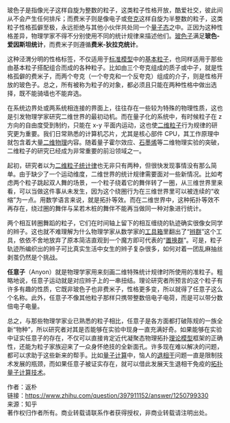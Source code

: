 玻色子是指像光子这样自旋为整数的粒子，这类粒子性格开放，酷爱社交，彼此间从不会产生任何排斥；而费米子则是像电子或[夸克](https://www.zhihu.com/search?q=%E5%A4%B8%E5%85%8B&search_source=Entity&hybrid_search_source=Entity&hybrid_search_extra=%7B%22sourceType%22%3A%22answer%22%2C%22sourceId%22%3A1250799330%7D)这样自旋为半整数的粒子，这类粒子性格孤僻至极，永远拒绝与其他小伙伴共处同一个[量子态](https://www.zhihu.com/search?q=%E9%87%8F%E5%AD%90%E6%80%81&search_source=Entity&hybrid_search_source=Entity&hybrid_search_extra=%7B%22sourceType%22%3A%22answer%22%2C%22sourceId%22%3A1250799330%7D)之中。正因为这种性格差异，物理学家不得不分别使用不同的统计规律来描述他们。[玻色子](https://www.zhihu.com/search?q=%E7%8E%BB%E8%89%B2%E5%AD%90&search_source=Entity&hybrid_search_source=Entity&hybrid_search_extra=%7B%22sourceType%22%3A%22answer%22%2C%22sourceId%22%3A1250799330%7D)满足**玻色-爱因斯坦统计**，而费米子则遵循**费米-狄拉克统计**。

这种泾渭分明的性格标签，不仅适用于[标准模型](https://www.zhihu.com/search?q=%E6%A0%87%E5%87%86%E6%A8%A1%E5%9E%8B&search_source=Entity&hybrid_search_source=Entity&hybrid_search_extra=%7B%22sourceType%22%3A%22answer%22%2C%22sourceId%22%3A1250799330%7D)中的[基本粒子](https://www.zhihu.com/search?q=%E5%9F%BA%E6%9C%AC%E7%B2%92%E5%AD%90&search_source=Entity&hybrid_search_source=Entity&hybrid_search_extra=%7B%22sourceType%22%3A%22answer%22%2C%22sourceId%22%3A1250799330%7D)，也同样适用于那些由基本粒子搭配组合而成的各种粒子。比如由三个夸克组成的质子或中子，就是性格孤僻的费米子，而两个夸克（一个夸克和一个反夸克）组成的介子，则是性格开放的玻色子。总之，所有被称为粒子的对象，都必须且只能在两种性格中做出选择，既不能骑墙也不能弃选。

在系统边界处或两系统相连接的界面上，往往存在一些较为特殊的物理性质，这也是引发物理学家研究二维世界的最初动机。而在量子化的系统中，有时候粒子在 z 方向的自由度受到制约，只能在 x-y 平面内运动，这也使[二维粒子](https://www.zhihu.com/search?q=%E4%BA%8C%E7%BB%B4%E7%B2%92%E5%AD%90&search_source=Entity&hybrid_search_source=Entity&hybrid_search_extra=%7B%22sourceType%22%3A%22answer%22%2C%22sourceId%22%3A1250799330%7D)行为规律的研究更为重要。我们日常熟悉的计算机芯片，尤其是核心部件 CPU，其工作原理中就包含着大量[二维物理](https://www.zhihu.com/search?q=%E4%BA%8C%E7%BB%B4%E7%89%A9%E7%90%86&search_source=Entity&hybrid_search_source=Entity&hybrid_search_extra=%7B%22sourceType%22%3A%22answer%22%2C%22sourceId%22%3A1250799330%7D)内容。随着量子霍尔效应、[石墨烯](https://www.zhihu.com/search?q=%E7%9F%B3%E5%A2%A8%E7%83%AF&search_source=Entity&hybrid_search_source=Entity&hybrid_search_extra=%7B%22sourceType%22%3A%22answer%22%2C%22sourceId%22%3A1250799330%7D)等二维物理实验的突破，二维粒子的研究已经成为非常重要的前沿领域之一。

起初，研究者以为[二维粒子统计律](https://www.zhihu.com/search?q=%E4%BA%8C%E7%BB%B4%E7%B2%92%E5%AD%90%E7%BB%9F%E8%AE%A1%E5%BE%8B&search_source=Entity&hybrid_search_source=Entity&hybrid_search_extra=%7B%22sourceType%22%3A%22answer%22%2C%22sourceId%22%3A1250799330%7D)也无非只有两种，但很快发现事情没有那么简单。由于缺少了一个运动维度，二维世界的统计规律需要面对一些新情况。比如考虑两个粒子跳起双人舞的场景，一个粒子绕着它的舞伴转了一圈，从三维世界里来看，可以当做这件事从未发生，因为这个绕圈行为在三维世界里可以被连续的“收缩”为一点。用数学语言来说，就是拓扑等效。而在二维世界中，这种拓扑等效不再存在，绕过圈的舞伴与呆若木桩的舞伴不能再当做同一种对象进行统计。

两个相互转圈舞蹈的粒子，它们在时间轴上留下的相互缠绕的轨迹确实很像女同学的辫子。这也就不难理解为什么物理学家从数学家的[工具箱](https://www.zhihu.com/search?q=%E5%B7%A5%E5%85%B7%E7%AE%B1&search_source=Entity&hybrid_search_source=Entity&hybrid_search_extra=%7B%22sourceType%22%3A%22answer%22%2C%22sourceId%22%3A1250799330%7D)里翻出了“[辫群](https://www.zhihu.com/search?q=%E8%BE%AB%E7%BE%A4&search_source=Entity&hybrid_search_source=Entity&hybrid_search_extra=%7B%22sourceType%22%3A%22answer%22%2C%22sourceId%22%3A1250799330%7D)”这个工具，依依不舍地放弃了原本简洁直观到一个魔方即可代表的“[置换群](https://www.zhihu.com/search?q=%E7%BD%AE%E6%8D%A2%E7%BE%A4&search_source=Entity&hybrid_search_source=Entity&hybrid_search_extra=%7B%22sourceType%22%3A%22answer%22%2C%22sourceId%22%3A1250799330%7D)”。可是，粒子轨迹所编织出的辫子可比真实生活中女生的辫子复杂很多，如何对着一团乱麻抽丝剥茧仍然是个挑战。

**任意子**（Anyon）就是物理学家用来刻画二维特殊统计规律时所使用的准粒子。粗略地说，任意子运动就是对应辫子上的一串扭结。理论研究者所预言的这个粒子有许多有趣的性质，它既非玻色子也非费米子，性格更多变，所以就得了任意子这么个名称。此外，任意子不像其他粒子那样只携带整数倍电子电荷，而是可以带分数倍电子电量。

  

总之，与那些物理学家业已熟悉的粒子相比，任意子是各方面都打破陈规的一族全新“物种”，所以研究者对其是否能够在实验中现身一直充满好奇。如果能够在实验中证实任意子的存在，不仅可以直接肯定近代凝聚态物理拓扑[理论模型](https://www.zhihu.com/search?q=%E7%90%86%E8%AE%BA%E6%A8%A1%E5%9E%8B&search_source=Entity&hybrid_search_source=Entity&hybrid_search_extra=%7B%22sourceType%22%3A%22answer%22%2C%22sourceId%22%3A1250799330%7D)框架的正确性，还能为粒子家族迎来了一众身怀绝技的全新面孔。许多现在难以解决的问题，都可以求助于这些新来的帮手。比如[量子计算](https://www.zhihu.com/search?q=%E9%87%8F%E5%AD%90%E8%AE%A1%E7%AE%97&search_source=Entity&hybrid_search_source=Entity&hybrid_search_extra=%7B%22sourceType%22%3A%22answer%22%2C%22sourceId%22%3A1250799330%7D)中，恼人的[退相干](https://www.zhihu.com/search?q=%E9%80%80%E7%9B%B8%E5%B9%B2&search_source=Entity&hybrid_search_source=Entity&hybrid_search_extra=%7B%22sourceType%22%3A%22answer%22%2C%22sourceId%22%3A1250799330%7D)问题一直是限制技术发展的瓶颈，而如果任意子被证实存在，就可以借此发展天生退相干免疫的[拓扑量子计算技术](https://www.zhihu.com/search?q=%E6%8B%93%E6%89%91%E9%87%8F%E5%AD%90%E8%AE%A1%E7%AE%97%E6%8A%80%E6%9C%AF&search_source=Entity&hybrid_search_source=Entity&hybrid_search_extra=%7B%22sourceType%22%3A%22answer%22%2C%22sourceId%22%3A1250799330%7D)。

  
  
作者：返朴  
链接：https://www.zhihu.com/question/397911152/answer/1250799330  
来源：知乎  
著作权归作者所有。商业转载请联系作者获得授权，非商业转载请注明出处。